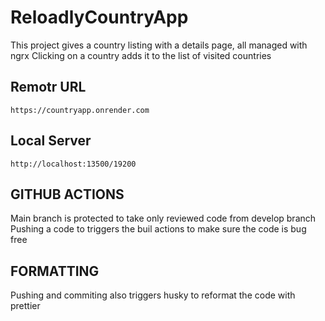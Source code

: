 # ReloadlyCountryApp

This project gives a country listing with a details page, all managed with ngrx
Clicking on a country adds it to the list of visited countries

## Remotr URL

`https://countryapp.onrender.com`

## Local Server

`http://localhost:13500/19200`

## GITHUB ACTIONS

Main branch is protected to take only reviewed code from develop branch
Pushing a code to triggers the buil actions to make sure the code is bug free

## FORMATTING

Pushing and commiting also triggers husky to reformat the code with prettier

##
